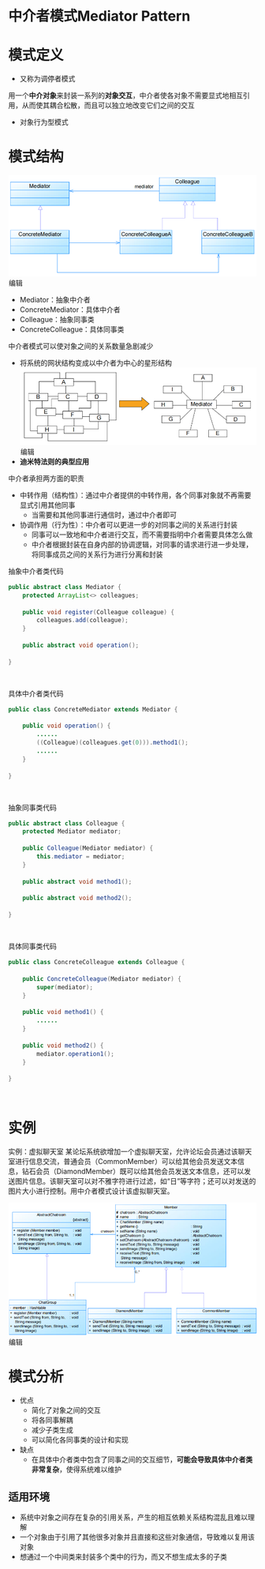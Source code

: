 # 中介者模式Mediator Pattern

# 模式定义

- 又称为调停者模式

用一个**中介对象**来封装一系列的**对象交互**，中介者使各对象不需要显式地相互引用，从而使其耦合松散，而且可以独立地改变它们之间的交互

- 对象行为型模式

# 模式结构

![img](assets/ca4ec7cb3e234dd1a51b0013f252d2ec.png)![点击并拖拽以移动](data:image/gif;base64,R0lGODlhAQABAPABAP///wAAACH5BAEKAAAALAAAAAABAAEAAAICRAEAOw==)编辑

- Mediator：抽象中介者
- ConcreteMediator：具体中介者
- Colleague：抽象同事类
- ConcreteColleague：具体同事类

中介者模式可以使对象之间的关系数量急剧减少

- 将系统的网状结构变成以中介者为中心的星形结构![img](assets/cbf94f54c13f45e5a659af74fb30a565.png)![点击并拖拽以移动](data:image/gif;base64,R0lGODlhAQABAPABAP///wAAACH5BAEKAAAALAAAAAABAAEAAAICRAEAOw==)编辑
- **迪米特法则的典型应用**

中介者承担两方面的职责

- 中转作用（结构性）：通过中介者提供的中转作用，各个同事对象就不再需要显式引用其他同事 
  - 当需要和其他同事进行通信时，通过中介者即可
- 协调作用（行为性）：中介者可以更进一步的对同事之间的关系进行封装 
  - 同事可以一致地和中介者进行交互，而不需要指明中介者需要具体怎么做
  - 中介者根据封装在自身内部的协调逻辑，对同事的请求进行进一步处理，将同事成员之间的关系行为进行分离和封装

抽象中介者类代码

```java
public abstract class Mediator {
    protected ArrayList<> colleagues;

    public void register(Colleague colleague) {
        colleagues.add(colleague);
    }

    public abstract void operation();

}
```

![点击并拖拽以移动](data:image/gif;base64,R0lGODlhAQABAPABAP///wAAACH5BAEKAAAALAAAAAABAAEAAAICRAEAOw==)

具体中介者类代码

```java
public class ConcreteMediator extends Mediator {

    public void operation() {
        ......
        ((Colleague)(colleagues.get(0))).method1();
        ......
    }

}
```

![点击并拖拽以移动](data:image/gif;base64,R0lGODlhAQABAPABAP///wAAACH5BAEKAAAALAAAAAABAAEAAAICRAEAOw==)

抽象同事类代码

```java
public abstract class Colleague {
    protected Mediator mediator;

    public Colleague(Mediator mediator) {
        this.mediator = mediator;
    }

    public abstract void method1();

    public abstract void method2();

}
```

![点击并拖拽以移动](data:image/gif;base64,R0lGODlhAQABAPABAP///wAAACH5BAEKAAAALAAAAAABAAEAAAICRAEAOw==)

具体同事类代码

```java
public class ConcreteColleague extends Colleague {

    public ConcreteColleague(Mediator mediator) {
        super(mediator);
    }

    public void method1() {
        ......
    }

    public void method2() {
        mediator.operation1();
    }

}
```

![点击并拖拽以移动](data:image/gif;base64,R0lGODlhAQABAPABAP///wAAACH5BAEKAAAALAAAAAABAAEAAAICRAEAOw==)

# 实例

实例：虚拟聊天室
 某论坛系统欲增加一个虚拟聊天室，允许论坛会员通过该聊天室进行信息交流，普通会员（CommonMember）可以给其他会员发送文本信息，钻石会员（DiamondMember）既可以给其他会员发送文本信息，还可以发送图片信息。该聊天室可以对不雅字符进行过滤，如“日”等字符；还可以对发送的图片大小进行控制。用中介者模式设计该虚拟聊天室。

![img](assets/6255d116bcb047df86757507a2806b57.png)![点击并拖拽以移动](data:image/gif;base64,R0lGODlhAQABAPABAP///wAAACH5BAEKAAAALAAAAAABAAEAAAICRAEAOw==)编辑

# 模式分析

- 优点
  - 简化了对象之间的交互
  - 将各同事解耦
  - 减少子类生成
  - 可以简化各同事类的设计和实现
- 缺点
  - 在具体中介者类中包含了同事之间的交互细节，**可能会导致具体中介者类非常复杂**，使得系统难以维护

## 适用环境

- 系统中对象之间存在复杂的引用关系，产生的相互依赖关系结构混乱且难以理解
- 一个对象由于引用了其他很多对象并且直接和这些对象通信，导致难以复用该对象
- 想通过一个中间类来封装多个类中的行为，而又不想生成太多的子类